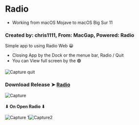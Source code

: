 # Radio
- Working from macOS Mojave to macOS Big Sur 11
### Created by: chris1111, From: MacGap, Powered: Radio

Simple app to using Radio Web 😀
- Closing App by the Dock or the menue bar, Radio / Quit
- You can View full screen by the 🟢

![Capture quit](https://user-images.githubusercontent.com/6248794/93240587-4c6fdd80-f752-11ea-8b97-a33ee79323e2.png)

### Download Release ➤ [Radio](https://github.com/chris1111/Radio/releases/tag/V1)

![Capture](https://user-images.githubusercontent.com/6248794/93239430-c1daae80-f750-11ea-95ef-5e19d997b64f.png)

#### ⬇︎ On Open Radio ⬇︎

![Capture 1](https://user-images.githubusercontent.com/6248794/93241501-6a8a0d80-f753-11ea-849b-e1515889133c.png)![Capture2](https://user-images.githubusercontent.com/6248794/93241503-6a8a0d80-f753-11ea-91e1-d690c6c8a56d.png)

